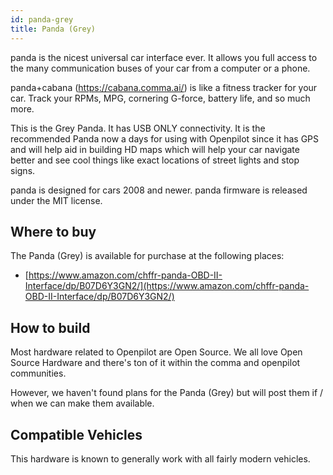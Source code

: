 ```yaml
---
id: panda-grey
title: Panda (Grey)
---
```


panda is the nicest universal car interface ever. It allows you full access to the many communication buses of your car from a computer or a phone.

panda+cabana (https://cabana.comma.ai/) is like a fitness tracker for your car. Track your RPMs, MPG, cornering G-force, battery life, and so much more.

This is the Grey Panda.  It has USB ONLY connectivity.
It is the recommended Panda now a days for using with Openpilot since it has GPS and will help aid in building HD maps which will help your car navigate better and see cool things like exact locations of street lights and stop signs.

panda is designed for cars 2008 and newer. panda firmware is released under the MIT license.

## Where to buy

The Panda (Grey) is available for purchase at the following places:

* [https://www.amazon.com/chffr-panda-OBD-II-Interface/dp/B07D6Y3GN2/](https://www.amazon.com/chffr-panda-OBD-II-Interface/dp/B07D6Y3GN2/)


## How to build

Most hardware related to Openpilot are Open Source.
We all love Open Source Hardware and there's ton of it within the comma and openpilot communities.

However, we haven't found plans for the Panda (Grey) but will post them if / when we can make them available.

## Compatible Vehicles

This hardware is known to generally work with all fairly modern vehicles.


